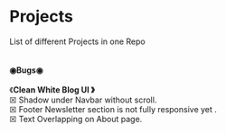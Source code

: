 # Projects
List of different Projects in one Repo<br/>
<br/>
<br/>
**◉Bugs◉**
<br/>
<br/>
《**Clean White Blog UI 》**<br/>
☒ Shadow under Navbar without scroll.<br/>
☒ Footer Newsletter section is not fully responsive yet .<br/>
☒ Text Overlapping on About page.
